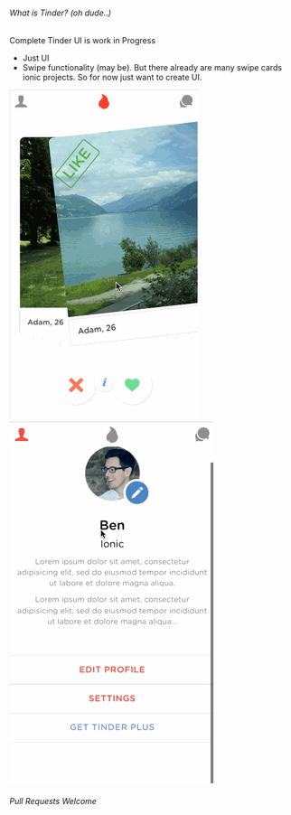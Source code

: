 ###### What is Tinder? (oh dude..)

Complete Tinder UI is work in Progress

- Just UI
- Swipe functionality (may be). But there already are many swipe cards ionic projects. So for now just want to create UI.

![alt tag](animate_1.gif)
![alt tag](animate.gif)

###### Pull Requests Welcome